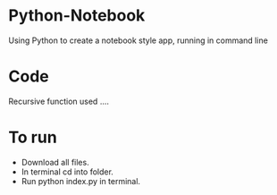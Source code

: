 # Python-Notebook
Using Python to create a notebook style app, running in command line


# Code 
Recursive function used ....
# To run
* Download all files. 
* In terminal cd into folder.
* Run python index.py in terminal. 